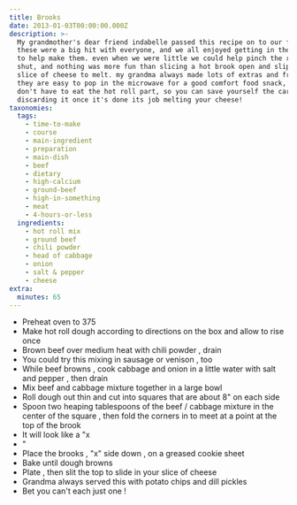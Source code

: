 ```yaml
---
title: Brooks
date: 2013-01-03T00:00:00.000Z
description: >-
  My grandmother's dear friend indabelle passed this recipe on to our family.
  these were a big hit with everyone, and we all enjoyed getting in the kitchen
  to help make them. even when we were little we could help pinch the roll mix
  shut, and nothing was more fun than slicing a hot brook open and slipping in a
  slice of cheese to melt. my grandma always made lots of extras and froze them.
  they are easy to pop in the microwave for a good comfort food snack, and you
  don't have to eat the hot roll part, so you can save yourself the carbs by
  discarding it once it's done its job melting your cheese!
taxonomies:
  tags:
    - time-to-make
    - course
    - main-ingredient
    - preparation
    - main-dish
    - beef
    - dietary
    - high-calcium
    - ground-beef
    - high-in-something
    - meat
    - 4-hours-or-less
  ingredients:
    - hot roll mix
    - ground beef
    - chili powder
    - head of cabbage
    - onion
    - salt & pepper
    - cheese
extra:
  minutes: 65
---
```

 - Preheat oven to 375
 - Make hot roll dough according to directions on the box and allow to rise once
 - Brown beef over medium heat with chili powder , drain
 - You could try this mixing in sausage or venison , too
 - While beef browns , cook cabbage and onion in a little water with salt and pepper , then drain
 - Mix beef and cabbage mixture together in a large bowl
 - Roll dough out thin and cut into squares that are about 8" on each side
 - Spoon two heaping tablespoons of the beef / cabbage mixture in the center of the square , then fold the corners in to meet at a point at the top of the brook
 - It will look like a "x
 - "
 - Place the brooks , "x" side down , on a greased cookie sheet
 - Bake until dough browns
 - Plate , then slit the top to slide in your slice of cheese
 - Grandma always served this with potato chips and dill pickles
 - Bet you can't each just one !
